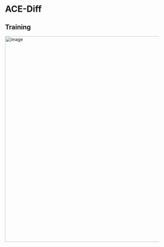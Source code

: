 # ACE-Diff

## Training
<img width="1218" height="673" alt="image" src="https://github.com/user-attachments/assets/6bf2097b-bb4f-4267-bea1-78f79203bb97" />

